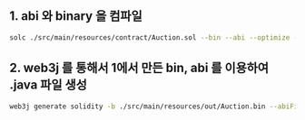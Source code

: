 
## 1. abi 와 binary 을 컴파일 
```bash
solc ./src/main/resources/contract/Auction.sol --bin --abi --optimize -o ./src/main/resources/out
```

## 2. web3j 를 통해서 1에서 만든 bin, abi 를 이용하여 .java 파일 생성
```bash
web3j generate solidity -b ./src/main/resources/out/Auction.bin --abiFile=./src/main/resources/out/Auction.abi -o ./src/main/java -p com.example.contracts
```